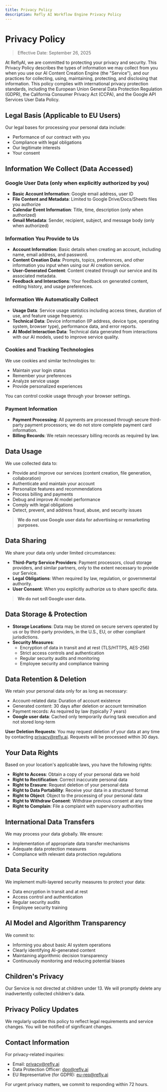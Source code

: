 ```yaml
---
title: Privacy Policy
description: Refly AI Workflow Engine Privacy Policy
---
```


# Privacy Policy

> Effective Date: September 26, 2025

At ReflyAI, we are committed to protecting your privacy and security. This Privacy Policy describes the types of information we may collect from you when you use our AI Content Creation Engine (the "Service"), and our practices for collecting, using, maintaining, protecting, and disclosing that information. This policy complies with international privacy protection standards, including the European Union General Data Protection Regulation (GDPR), the California Consumer Privacy Act (CCPA), and the Google API Services User Data Policy.

## Legal Basis (Applicable to EU Users)

Our legal bases for processing your personal data include:

- Performance of our contract with you
- Compliance with legal obligations
- Our legitimate interests
- Your consent

## Information We Collect (Data Accessed)

### Google User Data (only when explicitly authorized by you)

- **Basic Account Information**: Google email address, user ID  
- **File Content and Metadata**: Limited to Google Drive/Docs/Sheets files you authorize  
- **Calendar Event Information**: Title, time, description (only when authorized)  
- **Gmail Metadata**: Sender, recipient, subject, and message body (only when authorized)  

### Information You Provide to Us

- **Account Information**: Basic details when creating an account, including name, email address, and password.
- **Content Creation Data**: Prompts, topics, preferences, and other information you input when using our AI creation service.
- **User-Generated Content**: Content created through our service and its associated metadata.
- **Feedback and Interactions**: Your feedback on generated content, editing history, and usage preferences.

### Information We Automatically Collect

- **Usage Data**: Service usage statistics including access times, duration of use, and feature usage frequency.
- **Technical Data**: Device information (IP address, device type, operating system, browser type), performance data, and error reports.
- **AI Model Interaction Data**: Technical data generated from interactions with our AI models, used to improve service quality.

### Cookies and Tracking Technologies

We use cookies and similar technologies to:

- Maintain your login status
- Remember your preferences
- Analyze service usage
- Provide personalized experiences

You can control cookie usage through your browser settings.

### Payment Information

- **Payment Processing**: All payments are processed through secure third-party payment processors; we do not store complete payment card information.
- **Billing Records**: We retain necessary billing records as required by law.

## Data Usage

We use collected data to:

- Provide and improve our services (content creation, file generation, collaboration)
- Authenticate and maintain your account
- Personalize features and recommendations
- Process billing and payments
- Debug and improve AI model performance
- Comply with legal obligations
- Detect, prevent, and address fraud, abuse, and security issues

> **We do not use Google user data for advertising or remarketing purposes.**

## Data Sharing

We share your data only under limited circumstances:

- **Third-Party Service Providers**: Payment processors, cloud storage providers, and similar partners, only to the extent necessary to provide our Service.
- **Legal Obligations**: When required by law, regulation, or governmental authority.
- **User Consent**: When you explicitly authorize us to share specific data.

> **We do not sell Google user data.**

## Data Storage & Protection

- **Storage Locations**: Data may be stored on secure servers operated by us or by third-party providers, in the U.S., EU, or other compliant jurisdictions.
- **Security Measures**:
  - Encryption of data in transit and at rest (TLS/HTTPS, AES-256)
  - Strict access controls and authentication
  - Regular security audits and monitoring
  - Employee security and compliance training

## Data Retention & Deletion

We retain your personal data only for as long as necessary:

- Account-related data: Duration of account existence
- Generated content: 30 days after deletion or account termination
- Payment records: As required by law (typically 7 years)
- **Google user data**: Cached only temporarily during task execution and not stored long-term

**User Deletion Requests**: You may request deletion of your data at any time by contacting [privacy@refly.ai](mailto:privacy@refly.ai). Requests will be processed within 30 days.

## Your Data Rights

Based on your location's applicable laws, you have the following rights:

- **Right to Access**: Obtain a copy of your personal data we hold
- **Right to Rectification**: Correct inaccurate personal data
- **Right to Erasure**: Request deletion of your personal data
- **Right to Data Portability**: Receive your data in a structured format
- **Right to Object**: Object to the processing of your personal data
- **Right to Withdraw Consent**: Withdraw previous consent at any time
- **Right to Complain**: File a complaint with supervisory authorities

## International Data Transfers

We may process your data globally. We ensure:

- Implementation of appropriate data transfer mechanisms
- Adequate data protection measures
- Compliance with relevant data protection regulations

## Data Security

We implement multi-layered security measures to protect your data:

- Data encryption in transit and at rest
- Access control and authentication
- Regular security audits
- Employee security training

## AI Model and Algorithm Transparency

We commit to:

- Informing you about basic AI system operations
- Clearly identifying AI-generated content
- Maintaining algorithmic decision transparency
- Continuously monitoring and reducing potential biases

## Children's Privacy

Our Service is not directed at children under 13. We will promptly delete any inadvertently collected children's data.

## Privacy Policy Updates

We regularly update this policy to reflect legal requirements and service changes. You will be notified of significant changes.

## Contact Information

For privacy-related inquiries:

- Email: [privacy@refly.ai](mailto:privacy@refly.ai)
- Data Protection Officer: [dpo@refly.ai](mailto:dpo@refly.ai)
- EU Representative (for GDPR): [eu-rep@refly.ai](mailto:eu-rep@refly.ai)

For urgent privacy matters, we commit to responding within 72 hours.